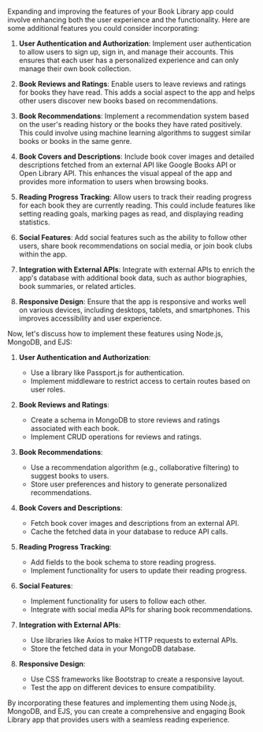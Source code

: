 Expanding and improving the features of your Book Library app could involve enhancing both the user experience and the functionality. Here are some additional features you could consider incorporating:

1. **User Authentication and Authorization**: Implement user authentication to allow users to sign up, sign in, and manage their accounts. This ensures that each user has a personalized experience and can only manage their own book collection.

2. **Book Reviews and Ratings**: Enable users to leave reviews and ratings for books they have read. This adds a social aspect to the app and helps other users discover new books based on recommendations.

3. **Book Recommendations**: Implement a recommendation system based on the user's reading history or the books they have rated positively. This could involve using machine learning algorithms to suggest similar books or books in the same genre.

4. **Book Covers and Descriptions**: Include book cover images and detailed descriptions fetched from an external API like Google Books API or Open Library API. This enhances the visual appeal of the app and provides more information to users when browsing books.

5. **Reading Progress Tracking**: Allow users to track their reading progress for each book they are currently reading. This could include features like setting reading goals, marking pages as read, and displaying reading statistics.

6. **Social Features**: Add social features such as the ability to follow other users, share book recommendations on social media, or join book clubs within the app.

7. **Integration with External APIs**: Integrate with external APIs to enrich the app's database with additional book data, such as author biographies, book summaries, or related articles.

8. **Responsive Design**: Ensure that the app is responsive and works well on various devices, including desktops, tablets, and smartphones. This improves accessibility and user experience.

Now, let's discuss how to implement these features using Node.js, MongoDB, and EJS:

1. **User Authentication and Authorization**:
   - Use a library like Passport.js for authentication.
   - Implement middleware to restrict access to certain routes based on user roles.

2. **Book Reviews and Ratings**:
   - Create a schema in MongoDB to store reviews and ratings associated with each book.
   - Implement CRUD operations for reviews and ratings.

3. **Book Recommendations**:
   - Use a recommendation algorithm (e.g., collaborative filtering) to suggest books to users.
   - Store user preferences and history to generate personalized recommendations.

4. **Book Covers and Descriptions**:
   - Fetch book cover images and descriptions from an external API.
   - Cache the fetched data in your database to reduce API calls.

5. **Reading Progress Tracking**:
   - Add fields to the book schema to store reading progress.
   - Implement functionality for users to update their reading progress.

6. **Social Features**:
   - Implement functionality for users to follow each other.
   - Integrate with social media APIs for sharing book recommendations.

7. **Integration with External APIs**:
   - Use libraries like Axios to make HTTP requests to external APIs.
   - Store the fetched data in your MongoDB database.

8. **Responsive Design**:
   - Use CSS frameworks like Bootstrap to create a responsive layout.
   - Test the app on different devices to ensure compatibility.

By incorporating these features and implementing them using Node.js, MongoDB, and EJS, you can create a comprehensive and engaging Book Library app that provides users with a seamless reading experience.

